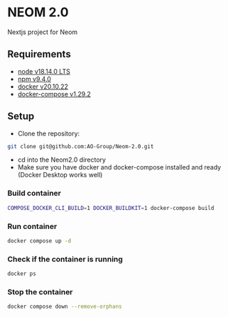 # NEOM 2.0

Nextjs project for Neom

## Requirements

- [node v18.14.0 LTS](https://nodejs.org/en/)
- [npm v9.4.0](https://docs.npmjs.com/cli/v9)
- [docker v20.10.22](https://docs.docker.com/get-docker/)
- [docker-compose v1.29.2](https://docs.docker.com/compose/install/)

## Setup

- Clone the repository:

```bash
git clone git@github.com:AO-Group/Neom-2.0.git
```

- cd into the Neom2.0 directory
- Make sure you have docker and docker-compose installed and ready (Docker Desktop works well)

### Build container
  
```bash
COMPOSE_DOCKER_CLI_BUILD=1 DOCKER_BUILDKIT=1 docker-compose build
```

### Run container

```bash
docker compose up -d
```

### Check if the container is running

```bash
docker ps
```

### Stop the container

```bash
docker compose down --remove-orphans
```
